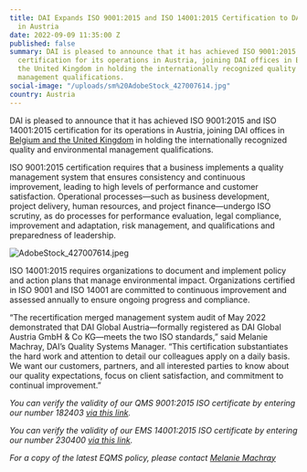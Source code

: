 ```yaml
---
title: DAI Expands ISO 9001:2015 and ISO 14001:2015 Certification to DAI Operations
  in Austria
date: 2022-09-09 11:35:00 Z
published: false
summary: DAI is pleased to announce that it has achieved ISO 9001:2015 and ISO 14001:2015
  certification for its operations in Austria, joining DAI offices in Belgium and
  the United Kingdom in holding the internationally recognized quality and environmental
  management qualifications.
social-image: "/uploads/sm%20AdobeStock_427007614.jpg"
country: Austria
---
```


DAI is pleased to announce that it has achieved ISO 9001:2015 and ISO 14001:2015 certification for its operations in Austria, joining DAI offices in [Belgium and the United Kingdom](https://www.dai.com/news/dai-europe-expands-iso-9001-2015-and-iso-14001-2015-certifications-for-brussels) in holding the internationally recognized quality and environmental management qualifications.

ISO 9001:2015 certification requires that a business implements a quality management system that ensures consistency and continuous improvement, leading to high levels of performance and customer satisfaction. Operational processes—such as business development, project delivery, human resources, and project finance—undergo ISO scrutiny, as do processes for performance evaluation, legal compliance, improvement and adaptation, risk management, and qualifications and preparedness of leadership.

![AdobeStock_427007614.jpeg](/uploads/AdobeStock_427007614.jpeg)

ISO 14001:2015 requires organizations to document and implement policy and action plans that manage environmental impact.
Organizations certified in ISO 9001 and ISO 14001 are committed to continuous improvement and assessed annually to ensure ongoing progress and compliance.

“The recertification merged management system audit of May 2022 demonstrated that DAI Global Austria—formally registered as DAI Global Austria GmbH & Co KG—meets the two ISO standards,” said Melanie Machray, DAI’s Quality Systems Manager. “This certification substantiates the hard work and attention to detail our colleagues apply on a daily basis. We want our customers, partners, and all interested parties to know about our quality expectations, focus on client satisfaction, and commitment to continual improvement.”

*You can verify the validity of our QMS 9001:2015 ISO certificate by entering our number 182403 [via this link](https://www.british-assessment.co.uk/verify-certification/).*

*You can verify the validity of our EMS 14001:2015 ISO certificate by entering our number 230400 [via this link](https://www.british-assessment.co.uk/verify-certification/).*

*For a copy of the latest EQMS policy, please contact [Melanie Machray](mailto:melanie_machray@dai.com)*